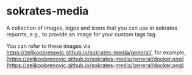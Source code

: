 # sokrates-media

A collection of images, logos and icons that you can use in sokrates reporrts, e.g., to provide an image for your custom tags tag.

You can refer to these images via https://zeljkoobrenovic.github.io/sokrates-media/general/, for example, [https://zeljkoobrenovic.github.io/sokrates-media/general/docker.png](https://zeljkoobrenovic.github.io/sokrates-media/general/docker.png)
